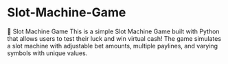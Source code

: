 # Slot-Machine-Game
🎰 Slot Machine Game This is a simple Slot Machine Game built with Python that allows users to test their luck and win virtual cash! The game simulates a slot machine with adjustable bet amounts, multiple paylines, and varying symbols with unique values.
